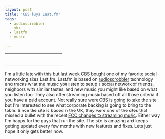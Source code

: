 ```yaml
---
layout: post
title: 'CBS buys Last.fm'
tags:
  - audioscrobbler
  - cbs
  - lastfm
  - music

---
```


<style type="text/css">table.lfmWidget20070606063721 td {margin:0 !important;padding:0 !important;border:0 !important;}table.lfmWidget20070606063721 tr.lfmHead a:hover {background:url(http://panther1.last.fm/widgets/images/en/header/chart/weeklyartists_regular_blue.gif) no-repeat 0 0 !important;}table.lfmWidget20070606063721 tr.lfmEmbed object {float:left;}table.lfmWidget20070606063721 tr.lfmFoot td.lfmConfig a:hover {background:url(http://panther1.last.fm/widgets/images/en/footer/blue.gif) no-repeat 0 0 !important;;}table.lfmWidget20070606063721 tr.lfmFoot td.lfmView a:hover {background:url(http://panther1.last.fm/widgets/images/en/footer/blue.gif) no-repeat -85px 0 !important;}table.lfmWidget20070606063721 tr.lfmFoot td.lfmPopup a:hover {background:url(http://panther1.last.fm/widgets/images/en/footer/blue.gif) no-repeat -159px 0 !important;}</style>
<table class="lfmWidget20070606063721" style="width: 184px" border="0" cellpadding="0" cellspacing="0">
<tr class="lfmHead">
<td><a href="http://www.last.fm/user/jadedhalo/charts/?charttype=weekly&amp;subtype=artist" title="jadedhalo: Weekly Top Artists" target="_blank" style="background: transparent url('http://panther1.last.fm/widgets/images/en/header/chart/weeklyartists_regular_blue.gif') no-repeat scroll 0pt -20px; overflow: hidden; display: block; height: 20px; width: 184px; -moz-background-clip: -moz-initial; -moz-background-origin: -moz-initial; -moz-background-inline-policy: -moz-initial; text-decoration: none"></a></td>
</tr>
<tr>
<td class="lfmConfig"><a href="http://www.last.fm/widgets/?widget=chart&amp;colour=blue&amp;chartType=weeklyartists&amp;user=jadedhalo&amp;from=widget" title="Get your own" target="_blank" style="background: transparent url('http://panther1.last.fm/widgets/images/en/footer/blue.gif') no-repeat scroll 0pt -20px; overflow: hidden; display: block; width: 85px; height: 20px; float: right; -moz-background-clip: -moz-initial; -moz-background-origin: -moz-initial; -moz-background-inline-policy: -moz-initial; text-decoration: none"></a></td>
<td class="lfmView" style="width: 74px"><a href="http://www.last.fm/user/jadedhalo/" title="View jadedhalo's profile" target="_blank" style="background: transparent url('http://panther1.last.fm/widgets/images/en/footer/blue.gif') no-repeat scroll -85px -20px; overflow: hidden; display: block; width: 74px; height: 20px; -moz-background-clip: -moz-initial; -moz-background-origin: -moz-initial; -moz-background-inline-policy: -moz-initial; text-decoration: none"></a></td>
<td class="lfmPopup" style="width: 25px"><a href="http://www.last.fm/widgets/popup/?widget=chart&amp;colour=blue&amp;chartType=weeklyartists&amp;user=jadedhalo&amp;from=widget&amp;resize=1" onclick="window.open(this.href + '&resize=0','lfm_popup','height=240,width=234,resizable=yes,scrollbars=yes'); return false;" title="Load this chart in a pop up" target="_blank" style="background: transparent url('http://panther1.last.fm/widgets/images/en/footer/blue.gif') no-repeat scroll -159px -20px; overflow: hidden; display: block; width: 25px; height: 20px; -moz-background-clip: -moz-initial; -moz-background-origin: -moz-initial; -moz-background-inline-policy: -moz-initial; text-decoration: none"></a></td>
</tr>
</table>
I'm a little late with this but last week CBS bought one of my favorite social networking sites Last.fm. Last.fm is based on <a href="http://www.audioscrobbler.net/">audioscrobbler</a> technology and tracks what the music you listen to setup a social network of friends,  neighbors with similar tastes, and new music you might like based on what you listen too. They also offer streaming music based off all those criteria if you have a paid account. Not really sure were CBS is going to take the site but I'm interested to see what corporate backing is going to bring to the table. Since the site is based in the UK, they were one of the sites that missed a bullet with the recent <a href="http://www.savenetradio.org/">FCC changes to streaming music</a>. Either way I'm happy for the guys that run the site. The site is amazing and keeps getting updated every few months with new features and fixes. Lets just hope it only gets better now.
<!-- technorati tags start -->
<!-- technorati tags end -->
